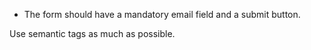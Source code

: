 * The form should have a mandatory email field and a submit button.

Use semantic tags as much as possible.
